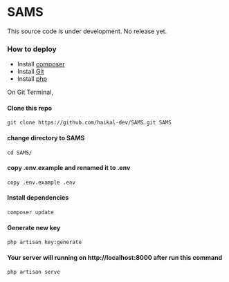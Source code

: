 # SAMS

This source code is under development. No release yet.

### How to deploy

- Install [composer](https://getcomposer.org/)
- Install [Git](https://git-scm.com/)
- Install [php](https://www.php.net/manual/en/install.php)

On Git Terminal,

#### Clone this repo

```
git clone https://github.com/haikal-dev/SAMS.git SAMS
```

#### change directory to SAMS

```
cd SAMS/
```

#### copy .env.example and renamed it to .env

```
copy .env.example .env
```

#### Install dependencies

```
composer update
```

#### Generate new key

```
php artisan key:generate
```

#### Your server will running on http://localhost:8000 after run this command

```
php artisan serve
```
